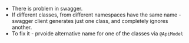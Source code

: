 * There is problem in swagger.
* If different classes, from different namespaces have the same name - swagger client generates just one class, and completely ignores another.
* To fix it - prvoide alternative name for one of the classes via `@ApiModel`
